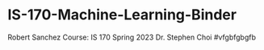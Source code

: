 # IS-170-Machine-Learning-Binder
Robert Sanchez
Course: IS 170 Spring 2023
Dr. Stephen Choi
#vfgbfgbgfb
